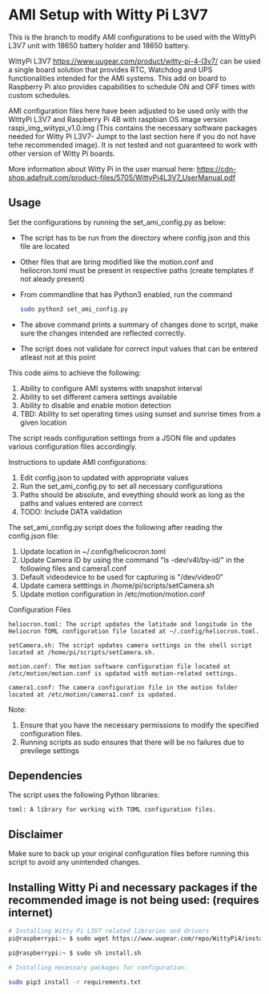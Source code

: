 # AMI Setup with Witty Pi L3V7 
This is the branch to modify AMI configurations to be used with the WittyPi L3V7 unit with 18650 battery holder and 18650 battery. 

WittyPi L3V7 https://www.uugear.com/product/witty-pi-4-l3v7/ can be used a single board solution that provides RTC, Watchdog and UPS functionalities intended for the AMI systems. This add on board to Raspberry Pi also provides capabilities to  schedule ON and OFF times with custom schedules.

AMI configuration files here have been adjusted to be used only with the WittyPi L3V7 and Raspberry Pi 4B with raspbian OS image version raspi_img_wiitypi_v1.0.img (This contains the necessary software packages needed for Witty Pi L3V7- Jumpt to the last section here if you do not have tehe recommended image). It is not tested and not guaranteed to work with other version of Witty Pi boards.

More information about Witty Pi in the user manual here: https://cdn-shop.adafruit.com/product-files/5705/WittyPi4L3V7_UserManual.pdf 

## Usage  
Set the configurations by running the set_ami_config.py as below:

* The script has to be run from the directory where config.json and this file are located
* Other files that are bring modified like the motion.conf and heliocron.toml must be present in respective paths (create templates if not aleady present)
* From commandline that has Python3 enabled, run the command

   ```bash
   sudo python3 set_ami_config.py

* The above command prints a summary of changes done to script, make sure the changes intended are reflected correctly. 
* The script does not validate for correct input values that can be entered atleast not at this point 

This code aims to achieve the following:
1. Ability to configure AMI systems with snapshot interval
2. Ability to set different camera settings available 
3. Ability to disable and enable motion detection 
4. TBD: Ability to set operating times using sunset and sunrise times from a given location 

The script reads configuration settings from a JSON file and updates various configuration files accordingly.

Instructions to update AMI configurations:
1. Edit config.json to updated with appropriate values
2. Run the set_ami_config.py to set all necessary configurations 
3. Paths should be absolute, and eveything should work as long as the paths and values entered are correct
4. TODO: Include DATA validation 

The set_ami_config.py script does the following after reading the config.json file:
1. Update location in ~/.config/helicocron.toml
2. Update Camera ID by using the command "ls -dev/v4l/by-id/" in the following files and camera1.conf
3. Default videodevice to be used for capturing is "/dev/video0"
4. Update camera setttings in /home/pi/scripts/setCamera.sh 
5. Update motion configuration in /etc/motion/motion.conf

Configuration Files

    heliocron.toml: The script updates the latitude and longitude in the Heliocron TOML configuration file located at ~/.config/heliocron.toml.

    setCamera.sh: The script updates camera settings in the shell script located at /home/pi/scripts/setCamera.sh.

    motion.conf: The motion software configuration file located at /etc/motion/motion.conf is updated with motion-related settings.

    camera1.conf: The camera configuration file in the motion folder located at /etc/motion/camera1.conf is updated.

Note: 
1. Ensure that you have the necessary permissions to modify the specified configuration files.
2. Running scripts as sudo ensures that there will be no failures due to previlege settings 

## Dependencies

The script uses the following Python libraries:

    toml: A library for working with TOML configuration files.

## Disclaimer

Make sure to back up your original configuration files before running this script to avoid any unintended changes.


## Installing Witty Pi and necessary packages if the recommended image is not being used: (requires internet)
   
   ```bash
   # Installing Witty Pi L3V7 related libraries and drivers
   pi@raspberrypi:~ $ sudo wget https://www.uugear.com/repo/WittyPi4/install.sh

   pi@raspberrypi:~ $ sudo sh install.sh

   # Installing necessary packages for configuration:

   sudo pip3 install -r requirements.txt

